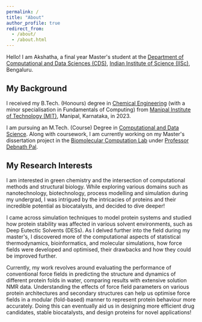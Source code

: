 ```yaml
---
permalink: /
title: "About"
author_profile: true
redirect_from: 
  - /about/
  - /about.html
---
```


Hello! I am Akshatha, a final year Master's student at the [Department of Computational and Data Sciences (CDS)](https://cds.iisc.ac.in/), [Indian Institute of Science (IISc)](https://iisc.ac.in/), Bengaluru.

## My Background
I received my B.Tech. (Honours) degree in [Chemical Engineering](https://www.manipal.edu/mit/department-faculty/department-list/chemical.html) (with a minor specialisation in Fundamentals of Computing) from [Manipal Institute of Technology (MIT)](https://www.manipal.edu/mit.html), Manipal, Karnataka, in 2023.  

I am pursuing an M.Tech. (Course) Degree in [Computational and Data Science](https://cds.iisc.ac.in/). Along with coursework, I am currently working on my Master's dissertation project in the [Biomolecular Computation Lab](http://pallab.serc.iisc.ernet.in/) under [Professor Debnath Pal](https://cds.iisc.ac.in/faculty/dpal/).

## My Research Interests
I am interested in green chemistry and the intersection of computational methods and structural biology. While exploring various domains such as nanotechnology, biotechnology, process modelling and simulation during my undergrad, I was intrigued by the intricacies of proteins and their incredible potential as biocatalysts, and decided to dive deeper!

I came across simulation techniques to model protein systems and studied how protein stability was affected in various solvent environments, such as Deep Eutectic Solvents (DESs). As I delved further into the field during my master's, I discovered more of the computational aspects of statistical thermodynamics, bioinformatics, and molecular simulations, how force fields were developed and optimised, their drawbacks and how they could be improved further.

Currently, my work revolves around evaluating the performance of conventional force fields in predicting the structure and dynamics of different protein folds in water, comparing results with extensive solution NMR data. Understanding the effects of force field parameters on various protein architectures and secondary structures can help us optimise force fields in a modular (fold-based) manner to represent protein behaviour more accurately. Doing this can eventually aid us in designing more efficient drug candidates, stable biocatalysts, and design proteins for novel applications!



 

